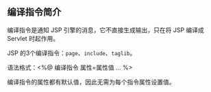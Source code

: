 ## 编译指令简介 ##

编译指令是通知 JSP 引擎的消息，它不直接生成输出，只在将 JSP 编译成 Servlet 时起作用。

JSP 的3个编译指令：`page`、`include`、`taglib`。

语法格式：<%@ 编译指令 属性=属性值 ... %>

编译指令的属性都有默认值，因此无需为每个指令属性设置值。 